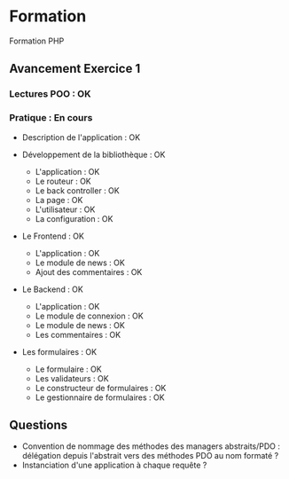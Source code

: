 # Formation
Formation PHP

## Avancement Exercice 1

### Lectures POO : OK

### Pratique : En cours

* Description de l'application : OK

* Développement de la bibliothèque : OK
    * L'application : OK
    * Le routeur : OK
    * Le back controller : OK
    * La page : OK
    * L'utilisateur : OK
    * La configuration : OK

* Le Frontend : OK
    * L'application : OK
    * Le module de news : OK
    * Ajout des commentaires : OK

* Le Backend : OK
    * L'application : OK
    * Le module de connexion : OK
    * Le module de news : OK
    * Les commentaires : OK

* Les formulaires : OK
    * Le formulaire : OK
    * Les validateurs : OK
    * Le constructeur de formulaires : OK
    * Le gestionnaire de formulaires : OK

## Questions

- Convention de nommage des méthodes des managers abstraits/PDO : délégation depuis l'abstrait vers des méthodes PDO au nom formaté ?
- Instanciation d'une application à chaque requête ?